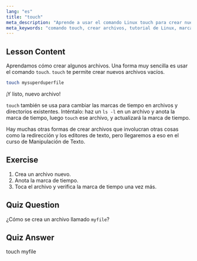 ```yaml
---
lang: "es"
title: "touch"
meta_description: "Aprende a usar el comando Linux touch para crear nuevos archivos y actualizar las marcas de tiempo. Esta guía para principiantes te ayuda a entender la gestión de archivos."
meta_keywords: "comando touch, crear archivos, tutorial de Linux, marcas de tiempo de archivos, Linux para principiantes, guía de Linux, comandos básicos"
---
```


## Lesson Content

Aprendamos cómo crear algunos archivos. Una forma muy sencilla es usar el comando `touch`. `touch` te permite crear nuevos archivos vacíos.

```bash
touch mysuperduperfile
```

¡Y listo, nuevo archivo!

`touch` también se usa para cambiar las marcas de tiempo en archivos y directorios existentes. Inténtalo: haz un `ls -l` en un archivo y anota la marca de tiempo, luego `touch` ese archivo, y actualizará la marca de tiempo.

Hay muchas otras formas de crear archivos que involucran otras cosas como la redirección y los editores de texto, pero llegaremos a eso en el curso de Manipulación de Texto.

## Exercise

1. Crea un archivo nuevo.
2. Anota la marca de tiempo.
3. Toca el archivo y verifica la marca de tiempo una vez más.

## Quiz Question

¿Cómo se crea un archivo llamado `myfile`?

## Quiz Answer

touch myfile
